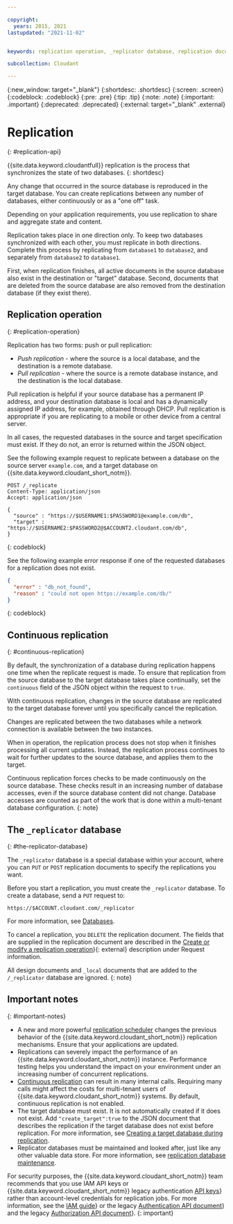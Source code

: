 ```yaml
---

copyright:
  years: 2015, 2021
lastupdated: "2021-11-02"


keywords: replication operation, _replicator database, replication document format, create, cancel, monitor, single replication, continuous replication, replication errors

subcollection: Cloudant

---
```


{:new_window: target="_blank"}
{:shortdesc: .shortdesc}
{:screen: .screen}
{:codeblock: .codeblock}
{:pre: .pre}
{:tip: .tip}
{:note: .note}
{:important: .important}
{:deprecated: .deprecated}
{:external: target="_blank" .external}

# Replication
{: #replication-api}

{{site.data.keyword.cloudantfull}} replication is the process that synchronizes the state of two databases.
{: shortdesc}

Any change that occurred in the source database is reproduced in the target database.
You can create replications between any number of databases, either continuously or as a "one off" task.

Depending on your application requirements,
you use replication to share and aggregate state and content.

Replication takes place in one direction only.
To keep two databases synchronized with each other,
you must replicate in both directions.
Complete this process by replicating from `database1` to `database2`,
and separately from `database2` to `database1`.

First, when replication finishes, all active documents in the source database also exist in the destination or "target" database. Second, documents that are deleted from the source database are also removed from the destination database (if they exist there). 

## Replication operation
{: #replication-operation}

Replication has two forms: push or pull replication:

- *Push replication* - where the source is a local database, and the destination is a remote database.
- *Pull replication* - where the source is a remote database instance, and the destination is the local database.

Pull replication is helpful if your source database has a permanent IP address,
and your destination database is local and has a dynamically assigned IP address,
for example, obtained through DHCP.
Pull replication is appropriate if you are replicating to a mobile or other device from a central server.

In all cases,
the requested databases in the source and target specification must exist.
If they do not,
an error is returned within the JSON object.

See the following example request to replicate between a database on the source server `example.com`, and a target database on {{site.data.keyword.cloudant_short_notm}}.

```http
POST /_replicate
Content-Type: application/json
Accept: application/json

{
  "source" : "https://$USERNAME1:$PASSWORD1@example.com/db",
  "target" : "https://$USERNAME2:$PASSWORD2@$ACCOUNT2.cloudant.com/db",
}
```
{: codeblock}

See the following example error response if one of the requested databases for a replication does not exist.

```json
{
  "error" : "db_not_found",
  "reason" : "could not open https://example.com/db/"
}
```
{: codeblock}

## Continuous replication
{: #continuous-replication}

By default,
the synchronization of a database during replication happens one time when the replicate request is made.
To ensure that replication from the source database to the target database takes place continually,
set the `continuous` field of the JSON object within the request to `true`.

With continuous replication,
changes in the source database are replicated to the target database forever 
until you specifically cancel the replication.

Changes are replicated between the two databases
while a network connection is available between the two instances.

When in operation,
the replication process does not stop when it finishes processing all current updates.
Instead,
the replication process continues to wait for further updates to the source database,
and applies them to the target.

Continuous replication forces checks to be made continuously on the source database. These checks result in an increasing number of database accesses, even if the source database content did not change. Database accesses are counted as part of the work that is done within a multi-tenant database configuration.
{: note}

## The `_replicator` database
{: #the-replicator-database}

The `_replicator` database is a special database within your account,
where you can `PUT` or `POST` replication documents to specify the replications you want.

Before you start a replication, you must create the `_replicator` database. 
To create a database, send a `PUT` request to:

```http
https://$ACCOUNT.cloudant.com/_replicator
```
For more information, see [Databases](/docs/Cloudant?topic=Cloudant-databases).

To cancel a replication,
you `DELETE` the replication document.
The fields that are supplied in the replication document are
described in the [Create or modify a replication operation](/apidocs/cloudant#postreplicate)}{: external} description under Request information.

All design documents and `_local` documents that are added to the `/_replicator` database are ignored.
{: note}

## Important notes
{: #important-notes}

- A new and more powerful [replication scheduler](/docs/Cloudant?topic=Cloudant-advanced-replication#the-replication-scheduler) changes the previous behavior of the {{site.data.keyword.cloudant_short_notm}} replication mechanisms. Ensure that your applications are updated.
- Replications can severely impact the performance of an {{site.data.keyword.cloudant_short_notm}} instance. Performance testing helps you understand the impact on your environment under an increasing number of concurrent replications.
- [Continuous replication](#continuous-replication) can result in many internal calls. Requiring many calls might affect the costs for multi-tenant users of {{site.data.keyword.cloudant_short_notm}} systems. By default, continuous replication is not enabled.
- The target database must exist. It is not automatically created if it does not exist. Add `"create_target":true` to the JSON document that describes the replication if the target database does not exist before replication. For more information, see [Creating a target database during replication](#creating-a-target-database-during-replication).
- Replicator databases must be maintained and looked after, just like any other valuable data store. For more information, see [replication database maintenance](/docs/Cloudant?topic=Cloudant-advanced-replication#replication-database-maintenance).
  
For security purposes, the {{site.data.keyword.cloudant_short_notm}} team recommends that you use IAM API keys or {{site.data.keyword.cloudant_short_notm}} legacy authentication [API keys](/docs/Cloudant?topic=Cloudant-work-with-your-account#api-keys)} rather than account-level credentials for replication jobs. For more information, see the [IAM guide](/docs/Cloudant?topic=Cloudant-managing-access-for-cloudant)} or the legacy [Authentication API document](/docs/Cloudant?topic=Cloudant-work-with-your-account#authentication)} and the legacy [Authorization API document](/docs/Cloudant?topic=Cloudant-work-with-your-account#authorization)}.
{: important}
